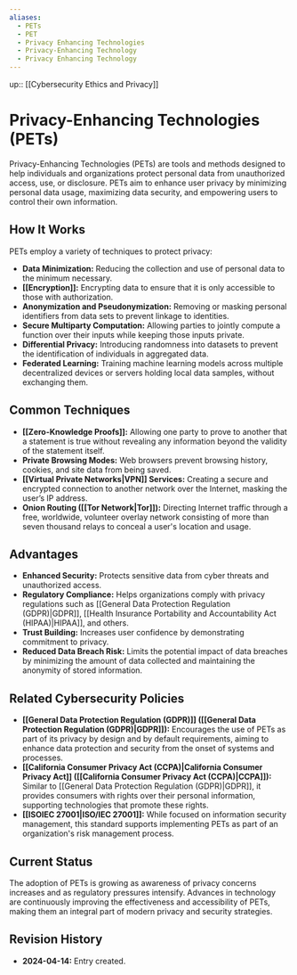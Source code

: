 ```yaml
---
aliases:
  - PETs
  - PET
  - Privacy Enhancing Technologies
  - Privacy-Enhancing Technology
  - Privacy Enhancing Technology
---
```

up:: [[Cybersecurity Ethics and Privacy]]
# Privacy-Enhancing Technologies (PETs)

Privacy-Enhancing Technologies (PETs) are tools and methods designed to help individuals and organizations protect personal data from unauthorized access, use, or disclosure. PETs aim to enhance user privacy by minimizing personal data usage, maximizing data security, and empowering users to control their own information.

## How It Works

PETs employ a variety of techniques to protect privacy:

- **Data Minimization:** Reducing the collection and use of personal data to the minimum necessary.
- **[[Encryption]]:** Encrypting data to ensure that it is only accessible to those with authorization.
- **Anonymization and Pseudonymization:** Removing or masking personal identifiers from data sets to prevent linkage to identities.
- **Secure Multiparty Computation:** Allowing parties to jointly compute a function over their inputs while keeping those inputs private.
- **Differential Privacy:** Introducing randomness into datasets to prevent the identification of individuals in aggregated data.
- **Federated Learning:** Training machine learning models across multiple decentralized devices or servers holding local data samples, without exchanging them.

## Common Techniques

- **[[Zero-Knowledge Proofs]]:** Allowing one party to prove to another that a statement is true without revealing any information beyond the validity of the statement itself.
- **Private Browsing Modes:** Web browsers prevent browsing history, cookies, and site data from being saved.
- **[[Virtual Private Networks|VPN]] Services:** Creating a secure and encrypted connection to another network over the Internet, masking the user’s IP address.
- **Onion Routing ([[Tor Network|Tor]]):** Directing Internet traffic through a free, worldwide, volunteer overlay network consisting of more than seven thousand relays to conceal a user's location and usage.

## Advantages

- **Enhanced Security:** Protects sensitive data from cyber threats and unauthorized access.
- **Regulatory Compliance:** Helps organizations comply with privacy regulations such as [[General Data Protection Regulation (GDPR)|GDPR]], [[Health Insurance Portability and Accountability Act (HIPAA)|HIPAA]], and others.
- **Trust Building:** Increases user confidence by demonstrating commitment to privacy.
- **Reduced Data Breach Risk:** Limits the potential impact of data breaches by minimizing the amount of data collected and maintaining the anonymity of stored information.

## Related Cybersecurity Policies

- **[[General Data Protection Regulation (GDPR)]] ([[General Data Protection Regulation (GDPR)|GDPR]]):** Encourages the use of PETs as part of its privacy by design and by default requirements, aiming to enhance data protection and security from the onset of systems and processes.
- **[[California Consumer Privacy Act (CCPA)|California Consumer Privacy Act]] ([[California Consumer Privacy Act (CCPA)|CCPA]]):** Similar to [[General Data Protection Regulation (GDPR)|GDPR]], it provides consumers with rights over their personal information, supporting technologies that promote these rights.
- **[[ISOIEC 27001|ISO/IEC 27001]]:** While focused on information security management, this standard supports implementing PETs as part of an organization's risk management process.

## Current Status

The adoption of PETs is growing as awareness of privacy concerns increases and as regulatory pressures intensify. Advances in technology are continuously improving the effectiveness and accessibility of PETs, making them an integral part of modern privacy and security strategies.

## Revision History

- **2024-04-14:** Entry created.
